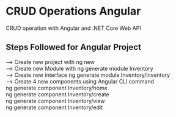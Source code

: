 # CRUD Operations Angular
CRUD operation with Angular and .NET Core Web API

## Steps Followed for Angular Project<br/>
--> Create new project with ng new <Project Name> <br/>
--> Create new Module with ng generate module Inventory<br/>
--> Create new interface ng generate module Inventory/inventory<br/>
--> Create 4 new components using Angular CLI command<br/>
    ng generate component Inventory/home<br/>
    ng generate component Inventory/create<br/>
    ng generate component Inventory/view<br/>
    ng generate component Inventory/edit<br/>
    
